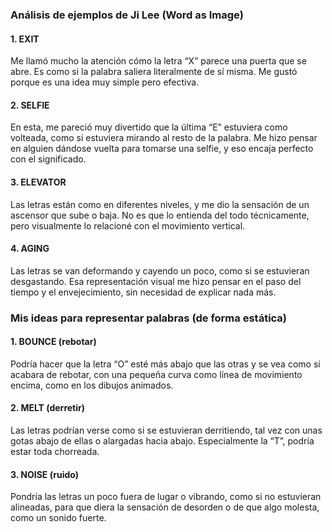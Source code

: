 ### Análisis de ejemplos de Ji Lee (Word as Image)
#### 1. EXIT
Me llamó mucho la atención cómo la letra “X” parece una puerta que se abre. Es como si la palabra saliera literalmente de sí misma. Me gustó porque es una idea muy simple pero efectiva.

#### 2. SELFIE
En esta, me pareció muy divertido que la última “E” estuviera como volteada, como si estuviera mirando al resto de la palabra. Me hizo pensar en alguien dándose vuelta para tomarse una selfie, y eso encaja perfecto con el significado.

#### 3. ELEVATOR
Las letras están como en diferentes niveles, y me dio la sensación de un ascensor que sube o baja. No es que lo entienda del todo técnicamente, pero visualmente lo relacioné con el movimiento vertical.

#### 4. AGING
Las letras se van deformando y cayendo un poco, como si se estuvieran desgastando. Esa representación visual me hizo pensar en el paso del tiempo y el envejecimiento, sin necesidad de explicar nada más.

### Mis ideas para representar palabras (de forma estática)
#### 1. BOUNCE (rebotar)
Podría hacer que la letra “O” esté más abajo que las otras y se vea como si acabara de rebotar, con una pequeña curva como línea de movimiento encima, como en los dibujos animados.

#### 2. MELT (derretir)
Las letras podrían verse como si se estuvieran derritiendo, tal vez con unas gotas abajo de ellas o alargadas hacia abajo. Especialmente la “T”, podría estar toda chorreada.

#### 3. NOISE (ruido)
Pondría las letras un poco fuera de lugar o vibrando, como si no estuvieran alineadas, para que diera la sensación de desorden o de que algo molesta, como un sonido fuerte.
